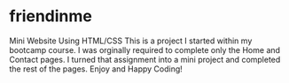 # friendinme
Mini Website Using HTML/CSS
This is a project I started within my bootcamp course. I was orginally required to complete only the Home and Contact pages. 
I turned that assignment into a mini project and completed the rest of the pages.
Enjoy and Happy Coding!
